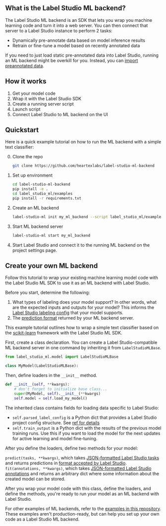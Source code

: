 ## What is the Label Studio ML backend?

The Label Studio ML backend is an SDK that lets you wrap you machine learning code and turn it into a web server.
You can then connect that server to a Label Studio instance to perform 2 tasks:

- Dynamically pre-annotate data based on model inference results
- Retrain or fine-tune a model based on recently annotated data

If you need to just load static pre-annotated data into Label Studio, running an ML backend  might be overkill for you. Instead, you can [import preannotated data](https://labelstud.io/guide/predictions.html).

## How it works

<diagram>

1. Get your model code
2. Wrap it with the Label Studio SDK
3. Create a running server script
4. Launch script
5. Connect Label Studio to ML backend on the UI


## Quickstart

Here is a quick example tutorial on how to run the ML backend with a simple text classifier:

0. Clone the repo
   ```bash
   git clone https://github.com/heartexlabs/label-studio-ml-backend  
   ```
   
1. Set up environment
   ```bash
   cd label-studio-ml-backend
   pip install -e .
   cd label_studio_ml/examples
   pip install -r requirements.txt
   ```
   
2. Create an ML backend
   ```bash
   label-studio-ml init my_ml_backend --script label_studio_ml/examples/simple_text_classifier.py
   ```
   
3. Start ML backend server
   ```bash
   label-studio-ml start my_ml_backend
   ```
   
4. Start Label Studio and connect it to the running ML backend on the project settings page.

## Create your own ML backend

Follow this tutorial to wrap your existing machine learning model code with the Label Studio ML SDK to use it as an ML backend with Label Studio. 

Before you start, determine the following:
1. What types of labeling does your model support? In other words, what are the expected inputs and outputs for your model? This informs the [Label Studio labeling config]() that your model supports.
2. The [prediction format](https://labelstud.io/guide/predictions.html) returned by your ML backend server.

This example tutorial outlines how to wrap a simple text classifier based on the [scikit-learn]() framework with the Label Studio ML SDK.

First, create a class declaration. You can create a Label Studio-compatible ML backend server in one command by inheriting it from `LabelStudioMLBase`. 
```python
from label_studio_ml.model import LabelStudioMLBase

class MyModel(LabelStudioMLBase):
```

Then, define loaders in the `__init__` method. 

```python
def __init__(self, **kwargs):
    # don't forget to initialize base class...
    super(MyModel, self).__init__(**kwargs)
    self.model = self.load_my_model()
```

The inherited class contains fields for loading data specific to Label Studio:
- `self.parsed_label_config` is a Python dict that provides a Label Studio project config structure. See [ref for details]()
- `self.train_output` is a Python dict with the results of the previous model training runs. Use this if you want to load the model for the next updates for active learning and model fine-tuning.

After you define the loaders, define two methods for your model:

`predict(tasks, **kwargs)`, which takes [JSON-formatted Label Studio tasks](doc-link) and returns predictions in [format accepted by Label Studio](doc-link).
`fit(annotations, **kwargs)`, which takes [JSON-formatted Label Studio annotations](doc-link) and returns an arbitrary dict where some information about the created model can be stored.

After you wrap your model code with this class, define the loaders, and define the methods, you're ready to run your model as an ML backend with Label Studio. 

For other examples of ML backends, refer to the [examples in this repository](label_studio_ml/examples). These examples aren't production-ready, but can help you set up your own code as a Label Studio ML backend.